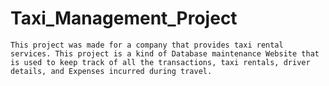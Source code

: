 # Taxi_Management_Project

```This project was made for a company that provides taxi rental services. This project is a kind of Database maintenance Website that is used to keep track of all the transactions, taxi rentals, driver details, and Expenses incurred during travel.```
